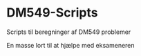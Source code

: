 # DM549-Scripts
Scripts til beregninger af DM549 problemer

En masse lort til at hjælpe med eksameneren 
